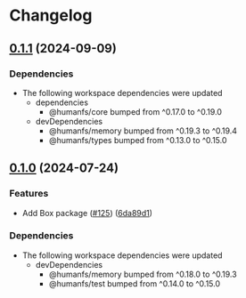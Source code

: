 # Changelog

## [0.1.1](https://github.com/humanwhocodes/humanfs/compare/box-v0.1.0...box-v0.1.1) (2024-09-09)


### Dependencies

* The following workspace dependencies were updated
  * dependencies
    * @humanfs/core bumped from ^0.17.0 to ^0.19.0
  * devDependencies
    * @humanfs/memory bumped from ^0.19.3 to ^0.19.4
    * @humanfs/types bumped from ^0.13.0 to ^0.15.0

## [0.1.0](https://github.com/humanwhocodes/humanfs/compare/box-v0.0.1...box-v0.1.0) (2024-07-24)


### Features

* Add Box package ([#125](https://github.com/humanwhocodes/humanfs/issues/125)) ([6da89d1](https://github.com/humanwhocodes/humanfs/commit/6da89d17933cd097d9780690af082377d5533faf))


### Dependencies

* The following workspace dependencies were updated
  * devDependencies
    * @humanfs/memory bumped from ^0.18.0 to ^0.19.3
    * @humanfs/test bumped from ^0.14.0 to ^0.15.0
